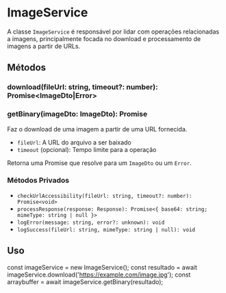# ImageService

A classe `ImageService` é responsável por lidar com operações relacionadas a imagens, principalmente focada no download e processamento de imagens a partir de URLs.

## Métodos

### download(fileUrl: string, timeout?: number): Promise<ImageDto|Error>
### getBinary(imageDto: ImageDto): Promise<ArrayBuffer>

Faz o download de uma imagem a partir de uma URL fornecida.

- `fileUrl`: A URL do arquivo a ser baixado
- `timeout` (opcional): Tempo limite para a operação

Retorna uma Promise que resolve para um `ImageDto` ou um `Error`.

### Métodos Privados

- `checkUrlAccessibility(fileUrl: string, timeout?: number): Promise<void>`
- `processResponse(response: Response): Promise<{ base64: string; mimeType: string | null }>`
- `logError(message: string, error?: unknown): void`
- `logSuccess(fileUrl: string, mimeType: string | null): void`

## Uso

const imageService = new ImageService();
const resultado = await imageService.download('https://example.com/image.jpg');
const arraybuffer = await imageService.getBinary(resultado);
